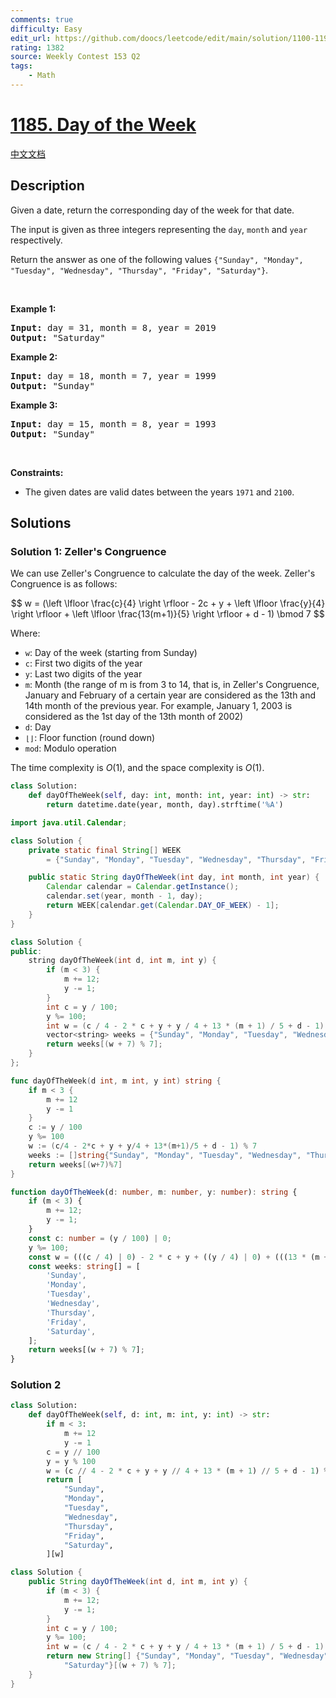 ```yaml
---
comments: true
difficulty: Easy
edit_url: https://github.com/doocs/leetcode/edit/main/solution/1100-1199/1185.Day%20of%20the%20Week/README_EN.md
rating: 1382
source: Weekly Contest 153 Q2
tags:
    - Math
---
```


<!-- problem:start -->

# [1185. Day of the Week](https://leetcode.com/problems/day-of-the-week)

[中文文档](/solution/1100-1199/1185.Day%20of%20the%20Week/README.md)

## Description

<p>Given a date, return the corresponding day of the week for that date.</p>

<p>The input is given as three integers representing the <code>day</code>, <code>month</code> and <code>year</code> respectively.</p>

<p>Return the answer as one of the following values&nbsp;<code>{&quot;Sunday&quot;, &quot;Monday&quot;, &quot;Tuesday&quot;, &quot;Wednesday&quot;, &quot;Thursday&quot;, &quot;Friday&quot;, &quot;Saturday&quot;}</code>.</p>

<p>&nbsp;</p>
<p><strong class="example">Example 1:</strong></p>

<pre>
<strong>Input:</strong> day = 31, month = 8, year = 2019
<strong>Output:</strong> &quot;Saturday&quot;
</pre>

<p><strong class="example">Example 2:</strong></p>

<pre>
<strong>Input:</strong> day = 18, month = 7, year = 1999
<strong>Output:</strong> &quot;Sunday&quot;
</pre>

<p><strong class="example">Example 3:</strong></p>

<pre>
<strong>Input:</strong> day = 15, month = 8, year = 1993
<strong>Output:</strong> &quot;Sunday&quot;
</pre>

<p>&nbsp;</p>
<p><strong>Constraints:</strong></p>

<ul>
	<li>The given dates are valid dates between the years <code>1971</code> and <code>2100</code>.</li>
</ul>

## Solutions

<!-- solution:start -->

### Solution 1: Zeller's Congruence

We can use Zeller's Congruence to calculate the day of the week. Zeller's Congruence is as follows:

$$
w = (\left \lfloor \frac{c}{4} \right \rfloor - 2c + y + \left \lfloor \frac{y}{4} \right \rfloor + \left \lfloor \frac{13(m+1)}{5} \right \rfloor + d - 1) \bmod 7
$$

Where:

-   `w`: Day of the week (starting from Sunday)
-   `c`: First two digits of the year
-   `y`: Last two digits of the year
-   `m`: Month (the range of m is from 3 to 14, that is, in Zeller's Congruence, January and February of a certain year are considered as the 13th and 14th month of the previous year. For example, January 1, 2003 is considered as the 1st day of the 13th month of 2002)
-   `d`: Day
-   `⌊⌋`: Floor function (round down)
-   `mod`: Modulo operation

The time complexity is $O(1)$, and the space complexity is $O(1)$.

<!-- tabs:start -->

```python
class Solution:
    def dayOfTheWeek(self, day: int, month: int, year: int) -> str:
        return datetime.date(year, month, day).strftime('%A')
```

```java
import java.util.Calendar;

class Solution {
    private static final String[] WEEK
        = {"Sunday", "Monday", "Tuesday", "Wednesday", "Thursday", "Friday", "Saturday"};

    public static String dayOfTheWeek(int day, int month, int year) {
        Calendar calendar = Calendar.getInstance();
        calendar.set(year, month - 1, day);
        return WEEK[calendar.get(Calendar.DAY_OF_WEEK) - 1];
    }
}
```

```cpp
class Solution {
public:
    string dayOfTheWeek(int d, int m, int y) {
        if (m < 3) {
            m += 12;
            y -= 1;
        }
        int c = y / 100;
        y %= 100;
        int w = (c / 4 - 2 * c + y + y / 4 + 13 * (m + 1) / 5 + d - 1) % 7;
        vector<string> weeks = {"Sunday", "Monday", "Tuesday", "Wednesday", "Thursday", "Friday", "Saturday"};
        return weeks[(w + 7) % 7];
    }
};
```

```go
func dayOfTheWeek(d int, m int, y int) string {
	if m < 3 {
		m += 12
		y -= 1
	}
	c := y / 100
	y %= 100
	w := (c/4 - 2*c + y + y/4 + 13*(m+1)/5 + d - 1) % 7
	weeks := []string{"Sunday", "Monday", "Tuesday", "Wednesday", "Thursday", "Friday", "Saturday"}
	return weeks[(w+7)%7]
}
```

```ts
function dayOfTheWeek(d: number, m: number, y: number): string {
    if (m < 3) {
        m += 12;
        y -= 1;
    }
    const c: number = (y / 100) | 0;
    y %= 100;
    const w = (((c / 4) | 0) - 2 * c + y + ((y / 4) | 0) + (((13 * (m + 1)) / 5) | 0) + d - 1) % 7;
    const weeks: string[] = [
        'Sunday',
        'Monday',
        'Tuesday',
        'Wednesday',
        'Thursday',
        'Friday',
        'Saturday',
    ];
    return weeks[(w + 7) % 7];
}
```

<!-- tabs:end -->

<!-- solution:end -->

<!-- solution:start -->

### Solution 2

<!-- tabs:start -->

```python
class Solution:
    def dayOfTheWeek(self, d: int, m: int, y: int) -> str:
        if m < 3:
            m += 12
            y -= 1
        c = y // 100
        y = y % 100
        w = (c // 4 - 2 * c + y + y // 4 + 13 * (m + 1) // 5 + d - 1) % 7
        return [
            "Sunday",
            "Monday",
            "Tuesday",
            "Wednesday",
            "Thursday",
            "Friday",
            "Saturday",
        ][w]
```

```java
class Solution {
    public String dayOfTheWeek(int d, int m, int y) {
        if (m < 3) {
            m += 12;
            y -= 1;
        }
        int c = y / 100;
        y %= 100;
        int w = (c / 4 - 2 * c + y + y / 4 + 13 * (m + 1) / 5 + d - 1) % 7;
        return new String[] {"Sunday", "Monday", "Tuesday", "Wednesday", "Thursday", "Friday",
            "Saturday"}[(w + 7) % 7];
    }
}
```

<!-- tabs:end -->

<!-- solution:end -->

<!-- problem:end -->
